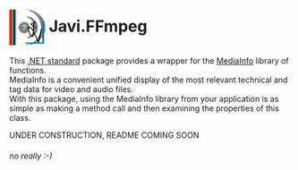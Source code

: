 # <img align="center" src="./PackageIcon.png">  Javi.FFmpeg

This [.NET standard](https://docs.microsoft.com/en-us/dotnet/standard/net-standard) package 
provides a wrapper for the [MediaInfo]() library of functions.<br>
MediaInfo is a convenient unified display of the most relevant technical and tag data for video and audio files.<br>
With this package, using the MediaInfo library from your application is as simple as making a method call and then examining the properties of this class.

UNDER CONSTRUCTION, README COMING SOON 
###### no really :-)